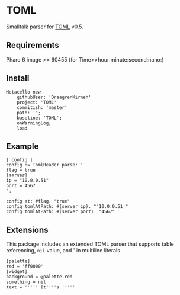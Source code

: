 # TOML
Smalltalk parser for [TOML][toml] v0.5.

## Requirements
Pharo 6 image >= 60455 (for Time>>hour:minute:second:nano:)

## Install
```smalltalk
Metacello new
    githubUser: 'DraagrenKirneh'
    project: 'TOML'
    commitish: 'master'
    path: '';
    baseline: 'TOML';
    onWarningLog;
    load
```

## Example

```smalltalk
| config |
config := TomlReader parse: '
flag = true
[server]
ip = "10.0.0.51"
port = 4567
'.

config at: #flag. "true"
config tomlAtPath: #(server ip). "'10.0.0.51'"
config tomlAtPath: #(server port). "4567"
```

## Extensions
This package includes an extended TOML parser that supports table referencing, `nil` value, and ' in multiline literals.

```
[palette]
red = 'ff0000'
[widget]
background = @palette.red
something = nil
text = ''''' It''''s '''''


```

[toml]: https://github.com/toml-lang/toml

